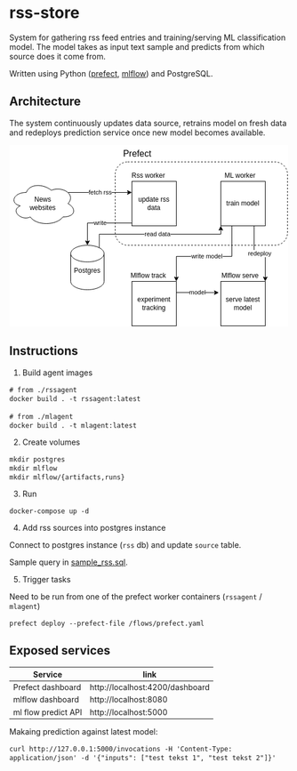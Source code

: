 # rss-store

System for gathering rss feed entries and training/serving ML classification model. The model takes as input text sample and predicts from which source does it come from.

Written using Python ([prefect](https://github.com/PrefectHQ/prefect), [mlflow](https://github.com/mlflow/mlflow)) and PostgreSQL.

## Architecture

The system continuously updates data source, retrains model on fresh data and redeploys prediction service once new model becomes available.

![chart](chart.drawio.png)

## Instructions

1. Build agent images

```
# from ./rssagent
docker build . -t rssagent:latest

# from ./mlagent
docker build . -t mlagent:latest
```

2. Create volumes

```
mkdir postgres
mkdir mlflow
mkdir mlflow/{artifacts,runs}
```

3. Run

```
docker-compose up -d
```

4. Add rss sources into postgres instance

Connect to postgres instance (`rss` db) and update `source` table.

Sample query in [sample_rss.sql](sample_rss.sql).

5. Trigger tasks

Need to be run from one of the prefect worker containers (`rssagent` / `mlagent`)

```
prefect deploy --prefect-file /flows/prefect.yaml
```

## Exposed services

| Service | link |
| --- | --- |
| Prefect dashboard | http://localhost:4200/dashboard |
| mlflow dashboard | http://localhost:8080 |
| ml flow predict API | http://localhost:5000 |

Makaing prediction against latest model:

```
curl http://127.0.0.1:5000/invocations -H 'Content-Type: application/json' -d '{"inputs": ["test tekst 1", "test tekst 2"]}'
```
